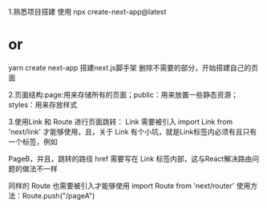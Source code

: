 1.熟悉项目搭建 使用 npx create-next-app@latest
# or
yarn create next-app 搭建next.js脚手架 删除不需要的部分，开始搭建自己的页面

2.页面结构:page:用来存储所有的页面；public：用来放置一些静态资源；styles：用来存放样式

3.使用Link 和 Route 进行页面跳转：
Link 需要被引入 import Link from 'next/link' 才能够使用，且，关于 Link 有个小坑，就是Link标签内必须有且只有一个标签，例如
<Link  href="/pageB"><a>PageB</a></Link>，并且，跳转的路径 href 需要写在 Link 标签内部，这与React解决路由问题的做法不一样

同样的 Route 也需要被引入才能够使用 import Route from 'next/router'
使用方法：Route.push("/pageA")